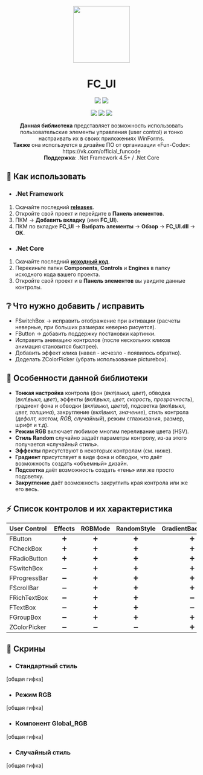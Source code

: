 <p align="center"> 
  <img align="center" src="https://github.com/Lako-FC/FC_UI/blob/master/GITHUB_RESOURCES/logo.png?raw=true" width="150"/> 
</p>

<h1><div align="center">FC_UI</h1>
<p align="center">
  <img src="https://img.shields.io/badge/PRICE-free-%231DC8EE"/>
  <img src="https://img.shields.io/badge/SUPPORT-yes-%231DC8EE"/>
</p>

<p align="center">
  <img src="https://img.shields.io/github/downloads/Lako-FC/FC_UI/total?color=%231DC8EE&label=DOWNLOADS&logo=GitHub&logoColor=%231DC8EE&style=flat"/>
  <img src="https://img.shields.io/github/last-commit/Lako-FC/FC_UI?color=%231DC8EE&label=LAST%20COMMIT&style=flat"/>
  <img src="https://img.shields.io/github/release-date/Lako-FC/FC_UI?color=%231DC8EE&label=RELEASE%20DATE&style=flat"/>
</p>

[releases]: https://github.com/Lako-FC/FC_UI/releases/
[fun_code]: https://github.com/Fun-Coders/

<p align="center">
  <b>Данная библиотека</b> представляет возможность использовать пользовательские элементы управления (user control) и тонко настраивать их в своих приложениях WinForms.<br>
  <b>Также</b> она используется в дизайне ПО от организации «Fun-Code»: https://vk.com/official_funcode <br>
  <b>Поддержка</b>: .Net Framework 4.5+ / .Net Core
</p>

## 🚀 Как использовать

- ### .Net Framework
1. Скачайте последний **[releases][releases]**.
2. Откройте свой проект и перейдите в **Панель элементов**.
3. ПКМ -> **Добавить вкладку** (имя **FC_UI**).
4. ПКМ по вкладке **FC_UI** -> **Выбрать элементы** -> **Обзор** -> **FC_UI.dll** -> **ОК**.

- ### .Net Core
1. Скачайте последний **[исходный код][releases]**.
2. Перекиньте папки **Components**, **Controls** и **Engines** в папку исходного кода вашего проекта.
3. Откройте свой проект и в **Панель элементов** вы увидите данные контролы.

## ❔ Что нужно добавить / исправить
- FSwitchBox -> исправить отображение при активации (расчеты неверные, при больших размерах неверно рисуется).
- FButton -> добавить поддержку постановки картинки.
- Исправить анимацию контролов (после нескольких кликов анимация становится быстрее).
- Добавить эффект клика (навел - исчезло - появилось обратно).
- Доделать ZColorPicker (убрать использование picturebox).

## 🔧 Особенности данной библиотеки 
- **Тонкая настройка** контрола
(фон (*вкл\выкл, цвет*), обводка (*вкл\выкл, цвет*), эффекты (*вкл\выкл, цвет, скорость, прозрачность*), градиент фона и обводки (*вкл\выкл, цвета*), подсветка (*вкл\выкл, цвет, толщина*), закругление (*вкл\выкл, значение*), стиль контрола (*дефолт, кастом, RGB, случайный*), режим сглаживания, размер, шрифт и т.д).
- **Режим RGB** включает любимое многим переливание цвета (HSV).
- **Стиль Random** случайно задаёт параметры контролу, из-за этого получается «случайный стиль».
- **Эффекты** присутствуют в некоторых контролам (см. ниже).
- **Градиент** присутствует в виде фона и обводки, что даёт возможность создать «объемный» дизайн.
- **Подсветка** даёт возможность создать «тень» или же просто подсветку.
- **Закругление** даёт возможность закруглить края контрола или же его весь. 

## ⚡ Список контролов и их характеристика
| User Control | Effects | RGBMode | RandomStyle | GradientBackground | GradientPen | Lighting | Rounding | ReSize |
| :----------- | :-----: | :-----: | :---------: | :----------------: | :---------: | :------: | :------: | :----: |
| FButton      | ➕     | ➕      | ➕         | ➕                 | ➕          | ➕      | ➕       | ➕    |
| FCheckBox    | ➕     | ➕      | ➕         | ➕                 | ➕          | ➖      | ➕       | ➖    |
| FRadioButton | ➕     | ➕      | ➕         | ➕                 | ➕          | ➖      | ➕       | ➖    |
| FSwitchBox   | ➖     | ➕      | ➕         | ➕                 | ➕          | ➕      | ➕       | ➕    |
| FProgressBar | ➖     | ➕      | ➕         | ➕                 | ➕          | ➕      | ➕       | ➕    |
| FScrollBar   | ➖     | ➕      | ➕         | ➕                 | ➕          | ➕      | ➕       | ➕    |
| FRichTextBox | ➖     | ➕      | ➕         | ➖                 | ➕          | ➕      | ➕       | ➕    |
| FTextBox     | ➖     | ➕      | ➕         | ➖                 | ➕          | ➕      | ➕       | ➕    |
| FGroupBox    | ➖     | ➕      | ➕         | ➕                 | ➕          | ➕      | ➕       | ➕    |
| ZColorPicker | ➖     | ➖      | ➖         | ➕                 | ➖          | ➖      | ➕       | ➖    |

## 🔎 Скрины
- ### Стандартный стиль
[общая гифка]

- ### Режим RGB
[общая гифка]

- ### Компонент Global_RGB
[общая гифка]

- ### Случайный стиль
[общая гифка]
